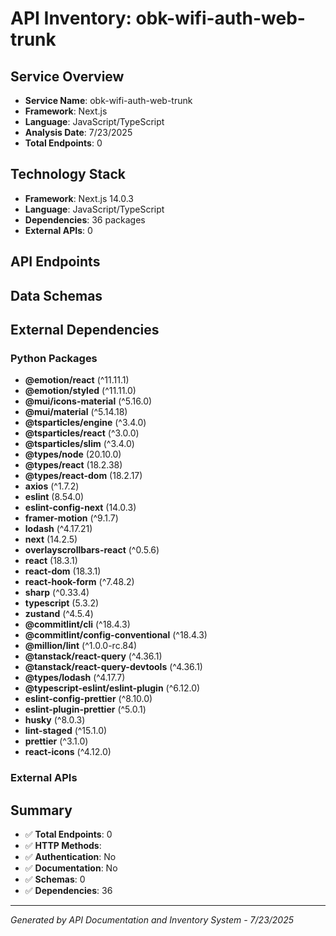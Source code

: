 # API Inventory: obk-wifi-auth-web-trunk

## Service Overview

- **Service Name**: obk-wifi-auth-web-trunk
- **Framework**: Next.js
- **Language**: JavaScript/TypeScript
- **Analysis Date**: 7/23/2025
- **Total Endpoints**: 0

## Technology Stack

- **Framework**: Next.js 14.0.3
- **Language**: JavaScript/TypeScript
- **Dependencies**: 36 packages
- **External APIs**: 0

## API Endpoints



## Data Schemas



## External Dependencies

### Python Packages
- **@emotion/react** (^11.11.1)
- **@emotion/styled** (^11.11.0)
- **@mui/icons-material** (^5.16.0)
- **@mui/material** (^5.14.18)
- **@tsparticles/engine** (^3.4.0)
- **@tsparticles/react** (^3.0.0)
- **@tsparticles/slim** (^3.4.0)
- **@types/node** (20.10.0)
- **@types/react** (18.2.38)
- **@types/react-dom** (18.2.17)
- **axios** (^1.7.2)
- **eslint** (8.54.0)
- **eslint-config-next** (14.0.3)
- **framer-motion** (^9.1.7)
- **lodash** (^4.17.21)
- **next** (14.2.5)
- **overlayscrollbars-react** (^0.5.6)
- **react** (18.3.1)
- **react-dom** (18.3.1)
- **react-hook-form** (^7.48.2)
- **sharp** (^0.33.4)
- **typescript** (5.3.2)
- **zustand** (^4.5.4)
- **@commitlint/cli** (^18.4.3)
- **@commitlint/config-conventional** (^18.4.3)
- **@million/lint** (^1.0.0-rc.84)
- **@tanstack/react-query** (^4.36.1)
- **@tanstack/react-query-devtools** (^4.36.1)
- **@types/lodash** (^4.17.7)
- **@typescript-eslint/eslint-plugin** (^6.12.0)
- **eslint-config-prettier** (^8.10.0)
- **eslint-plugin-prettier** (^5.0.1)
- **husky** (^8.0.3)
- **lint-staged** (^15.1.0)
- **prettier** (^3.1.0)
- **react-icons** (^4.12.0)


### External APIs


## Summary

- ✅ **Total Endpoints**: 0
- ✅ **HTTP Methods**: 
- ✅ **Authentication**: No
- ✅ **Documentation**: No
- ✅ **Schemas**: 0
- ✅ **Dependencies**: 36

---

*Generated by API Documentation and Inventory System - 7/23/2025* 